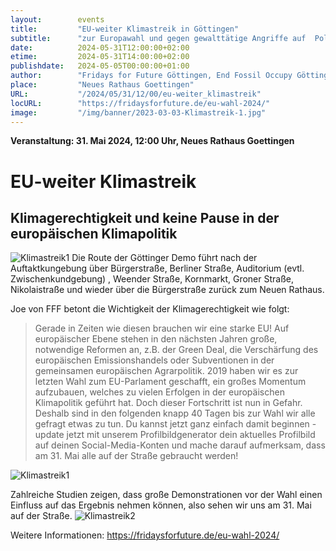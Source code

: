 ```yaml
---
layout:        events
title:         "EU-weiter Klimastreik in Göttingen"
subtitle:      "zur Europawahl und gegen gewalttätige Angriffe auf  Politiker*innen"
date:          2024-05-31T12:00:00+02:00
etime:         2024-05-31T14:00:00+02:00
publishdate:   2024-05-05T00:00:00+01:00
author:        "Fridays for Future Göttingen, End Fossil Occupy Göttingen"
place:         "Neues Rathaus Goettingen"
URL:           "/2024/05/31/12/00/eu-weiter_klimastreik"
locURL:        "https://fridaysforfuture.de/eu-wahl-2024/"
image:         "/img/banner/2023-03-03-Klimastreik-1.jpg"
---
```


**Veranstaltung: 31. Mai 2024, 12:00 Uhr, Neues Rathaus Goettingen**

EU-weiter Klimastreik
===========

Klimagerechtigkeit und keine Pause in der europäischen Klimapolitik
-----------

![Klimastreik1](/img/event/2024-05-31-Klimastreik1.jpg)
Die Route der Göttinger Demo  führt nach der Auftaktkungebung über Bürgerstraße, Berliner Straße,  Auditorium (evtl. Zwischenkundgebung) , Weender Straße, Kornmarkt, Groner Straße, Nikolaistraße und wieder über die Bürgerstraße zurück zum Neuen Rathaus.

Joe von FFF betont die Wichtigkeit der Klimagerechtigkeit wie folgt:

> Gerade in Zeiten wie diesen brauchen wir eine starke EU! Auf europäischer Ebene stehen in den nächsten Jahren große, notwendige Reformen an, z.B. der Green Deal, die Verschärfung des europäischen Emissionshandels oder Subventionen in der gemeinsamen europäischen Agrarpolitik. 2019 haben wir es zur letzten Wahl zum EU-Parlament geschafft, ein großes Momentum aufzubauen, welches zu vielen Erfolgen in der europäischen Klimapolitik geführt hat. Doch dieser Fortschritt ist nun in Gefahr. Deshalb sind in den folgenden knapp 40 Tagen bis zur Wahl wir alle gefragt etwas zu tun. Du kannst jetzt ganz einfach damit beginnen - update jetzt mit unserem Profilbildgenerator dein aktuelles Profilbild auf deinen Social-Media-Konten und mache darauf aufmerksam, dass am 31. Mai alle auf der Straße gebraucht werden!

![Klimastreik1](/img/event/2024-05-31-Klimastreik3.jpg)

Zahlreiche Studien zeigen, dass große Demonstrationen vor der Wahl einen Einfluss auf das Ergebnis nehmen können, also sehen wir uns am 31. Mai auf der Straße. 
![Klimastreik2](/img/event/2024-05-31-Klimastreik2.jpg)

Weitere Informationen: https://fridaysforfuture.de/eu-wahl-2024/
